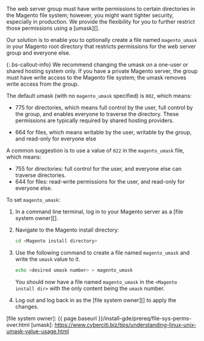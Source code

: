 The web server group must have write permissions to certain directories in the Magento file system; however, you might want tighter security, especially in production. We provide the flexibility for you to further restrict those permissions using a [umask][].

Our solution is to enable you to optionally create a file named `magento_umask` in your Magento root directory that restricts permissions for the web server group and everyone else.

{:.bs-callout-info}
We recommend changing the umask on a one-user or shared hosting system only. If you have a private Magento server, the group must have write access to the Magento file system; the umask removes write access from the group.

The default umask (with no `magento_umask` specified) is `002`, which means:

*  775 for directories, which means full control by the user, full control by the group, and enables everyone to traverse the directory. These permissions are typically required by shared hosting providers.

*  664 for files, which means writable by the user, writable by the group, and read-only for everyone else

A common suggestion is to use a value of `022` in the `magento_umask` file, which means:

*  755 for directories: full control for the user, and everyone else can traverse directories.
*  644 for files: read-write permissions for the user, and read-only for everyone else.

To set `magento_umask`:

1. In a command line terminal, log in to your Magento server as a [file system owner][].
1. Navigate to the Magento install directory:

   ```bash
   cd <Magento install directory>
   ```

1. Use the following command to create a file named `magento_umask` and write the `umask` value to it.

   ```bash
   echo <desired umask number> > magento_umask
   ```

   You should now have a file named `magento_umask` in the `<Magento install dir>` with the only content being the `umask` number.

1. Log out and log back in as the [file system owner][] to apply the changes.

<!-- Link Definitions -->

[file system owner]: {{ page.baseurl }}/install-gde/prereq/file-sys-perms-over.html
[umask]: https://www.cyberciti.biz/tips/understanding-linux-unix-umask-value-usage.html
